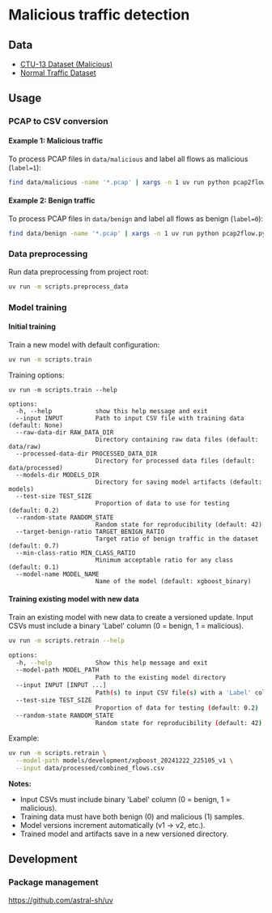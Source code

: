 # Malicious traffic detection

## Data

- [CTU-13 Dataset (Malicious)](https://www.stratosphereips.org/datasets-ctu13)
- [Normal Traffic Dataset](https://www.stratosphereips.org/datasets-normal)

## Usage

###

### PCAP to CSV conversion

#### Example 1: Malicious traffic

To process PCAP files in `data/malicious` and label all flows as malicious (`label=1`):

```bash
find data/malicious -name '*.pcap' | xargs -n 1 uv run python pcap2flow.py 1
```

#### Example 2: Benign traffic

To process PCAP files in `data/benign` and label all flows as benign (`label=0`):

```bash
find data/benign -name '*.pcap' | xargs -n 1 uv run python pcap2flow.py 0
```

### Data preprocessing

Run data preprocessing from project root:

```sh
uv run -m scripts.preprocess_data
```

### Model training

#### Initial training

Train a new model with default configuration:

```sh
uv run -m scripts.train
```

Training options:

```
uv run -m scripts.train --help

options:
  -h, --help            show this help message and exit
  --input INPUT         Path to input CSV file with training data (default: None)
  --raw-data-dir RAW_DATA_DIR
                        Directory containing raw data files (default: data/raw)
  --processed-data-dir PROCESSED_DATA_DIR
                        Directory for processed data files (default: data/processed)
  --models-dir MODELS_DIR
                        Directory for saving model artifacts (default: models)
  --test-size TEST_SIZE
                        Proportion of data to use for testing (default: 0.2)
  --random-state RANDOM_STATE
                        Random state for reproducibility (default: 42)
  --target-benign-ratio TARGET_BENIGN_RATIO
                        Target ratio of benign traffic in the dataset (default: 0.7)
  --min-class-ratio MIN_CLASS_RATIO
                        Minimum acceptable ratio for any class (default: 0.1)
  --model-name MODEL_NAME
                        Name of the model (default: xgboost_binary)
```

#### Training existing model with new data

Train an existing model with new data to create a versioned update. Input CSVs must include a binary 'Label' column (0 = benign, 1 = malicious).

```sh
uv run -m scripts.retrain --help

options:
  -h, --help            Show this help message and exit
  --model-path MODEL_PATH
                        Path to the existing model directory
  --input INPUT [INPUT ...]
                        Path(s) to input CSV file(s) with a 'Label' column (0 or 1)
  --test-size TEST_SIZE
                        Proportion of data for testing (default: 0.2)
  --random-state RANDOM_STATE
                        Random state for reproducibility (default: 42)
```

Example:

```sh
uv run -m scripts.retrain \
  --model-path models/development/xgboost_20241222_225105_v1 \
  --input data/processed/combined_flows.csv
```

**Notes:**

- Input CSVs must include binary 'Label' column (0 = benign, 1 = malicious).
- Training data must have both benign (0) and malicious (1) samples.
- Model versions increment automatically (v1 → v2, etc.).
- Trained model and artifacts save in a new versioned directory.

## Development

### Package management

<https://github.com/astral-sh/uv>

